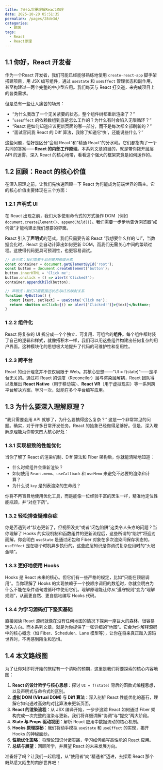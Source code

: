 ```yaml
---
title: 为什么需要理解React原理
date: 2025-10-20 05:51:35
permalink: /pages/28de3d/
categories:
  - 前端
tags:
  - React
  - React原理
---
```

## 1.1 你好，React 开发者

作为一个React 开发者，我们可能已经能够熟练地使用 `create-react-app` 脚手架搭建项目，用 JSX 编写组件，通过 `useState` 和 `useEffect` 管理状态和副作用，甚至构建过一两个完整的中小型应用。我们每天与 React 打交道，来完成项目上的各类需求。

但是总有一些让人痛苦的场景：

*   “为什么我改了一个无关紧要的状态，整个组件树都重新渲染了？”
*   “`useEffect` 的依赖数组到底是怎么工作的？为什么有时会陷入无限循环？”
*   “React 是如何知道应该更新页面的哪一部分，而不是每次都全部刷新的？”
*   “面试官问我 React 的 Diff 算法，我除了知道它‘快’，还能说些什么？”

这些问题，恰好是区分“会用 React”和“精通 React”的分水岭。它们都指向了一个共同的答案——**React 的内部工作原理**。本系列文章的目的，就是带你拨开层层 API 的迷雾，深入 React 的核心地带，看看这个强大的框架究竟是如何运作的。

## 1.2 回顾：React 的核心价值

在深入原理之前，让我们先快速回顾一下 React 为何能成为前端世界的霸主。它的核心价值主要体现在三个方面：

### 1.2.1 声明式 UI

在 React 出现之前，我们大多使用命令式的方式操作 DOM（例如 `document.createElement()`、`appendChild()`）。我们需要一步步地告诉浏览器“如何做”才能构建出我们想要的界面。

React 引入了**声明式**的范式。我们只需要告诉 React “我想要什么样的 UI”，当数据变化时，React 会自动计算出如何更新 DOM，而我们无需关心中间的繁琐过程。这使得代码更具可预测性，也更容易调试。

```jsx
// 命令式：我们需要手动创建和修改元素
const container = document.getElementById('root');
const button = document.createElement('button');
button.innerHTML = 'Click me';
button.onclick = () => alert('Clicked!');
container.appendChild(button);

// 声明式：我们只需要描述状态与UI的映射关系
function MyButton() {
  const [text, setText] = useState('Click me');
  return <button onClick={() => alert('Clicked!')}>{text}</button>;
}
```

### 1.2.2 组件化

React 将复杂的 UI 拆分成一个个独立、可复用、可组合的**组件**。每个组件都封装了自己的逻辑和样式，就像搭积木一样，我们可以用这些组件构建出任何复杂的用户界面。这种模块化的思想极大地提升了代码的可维护性和复用性。

### 1.2.3 跨平台

React 的设计理念并不仅仅局限于 Web。其核心思想——“UI = f(state)”——是平台无关的。通过将 React 的调度（Reconciler）层与渲染层解耦，React 团队得以发展出 **React Native**（用于移动端）、**React VR**（用于虚拟现实）等一系列跨平台解决方案。学习一次，就能在多个平台编写应用。

## 1.3 为什么要深入理解原理？

“我只需要会用 API 就够了，为什么要搞得这么复杂？” 这是一个非常常见的问题。确实，对于许多日常开发任务，React 的抽象已经做得足够好。但是，深入理解原理能为你带来四大核心好处：

### 1.3.1 实现极致的性能优化

当你了解了 React 的渲染机制、Diff 算法和 Fiber 架构后，你就能清晰地知道：
*   什么时候组件会重新渲染？
*   如何使用 `React.memo`、`useCallback` 和 `useMemo` 来避免不必要的渲染和计算？
*   为什么说 `key` 是列表渲染的生命线？

你将不再盲目地使用优化工具，而是能像一位经验丰富的医生一样，精准地定位性能瓶颈，并“对症下药”。

### 1.3.2 轻松排查疑难杂症

你是否遇到过“状态更新了，但视图没变”或者“闭包陷阱”这类令人头疼的问题？当你理解了 Hooks 的实现机制和函数组件的更新流程后，这些所谓的“陷阱”将迎刃而解。你会明白 `useState` 是通过闭包和 Fiber 对象在多次渲染间保存状态的，`useEffect` 是在哪个时机异步执行的。这些底层知识是你调试复杂应用时的“火眼金睛”。

### 1.3.3 更好地使用 Hooks

Hooks 是 React 未来的核心。但它们有一些严格的规定，比如“只能在顶层调用”。当你理解了 Hooks 的实现依赖于一个按顺序调用的数组时，你就会明白为什么不能在条件语句或循环中使用它们。理解原理能让你从“遵守规则”变为“理解规则”，从而更自然、更自信地编写 Hooks 代码。

### 1.3.4 为学习源码打下坚实基础

直接阅读 React 源码就像在没有任何地图的情况下探索一座巨大的森林，很容易迷失方向。而本系列文章，就是为你提供了一张详细的“地图”。它会为你解释源码中的核心概念（如 Fiber、Scheduler、Lane 模型等），让你在将来真正踏入源码世界时，不再感到陌生和恐惧。

## 1.4 本文路线图

为了让你对即将开始的旅程有一个清晰的预期，这里是我们将要探索的核心内容地图：

1.  **React 的设计哲学与核心思想**：探讨 `UI = f(state)` 背后的函数式编程思想，以及声明式与命令式的区别。
2.  **虚拟 DOM (Virtual DOM) 与 Diff 算法**：深入剖析 React 性能优化的基石，理解它如何通过高效的对比算法来更新页面。
3.  **React 的渲染流程**：从 JSX 编译开始，一步步追踪 React 如何通过 Fiber 架构完成一次完整的渲染与更新。我们将详细讲解“协调”与“提交”两大阶段。
4.  **State 与 Props 驱动视图**：解析 React 应用中数据流动的核心机制。
5.  **Hooks 原理探秘**：我们将动手模拟 `useState` 和 `useEffect` 的实现，揭开 Hooks 的神秘面纱。
6.  **性能优化策略**：将理论知识付诸实践，学习如何编写高性能的 React 应用。
7.  **总结与展望**：回顾所学，并展望 React 的未来发展方向。

准备好了吗？让我们一起启程，从“使用者”向“精通者”迈进，去探索 React 那个既熟悉又陌生的内部世界吧！